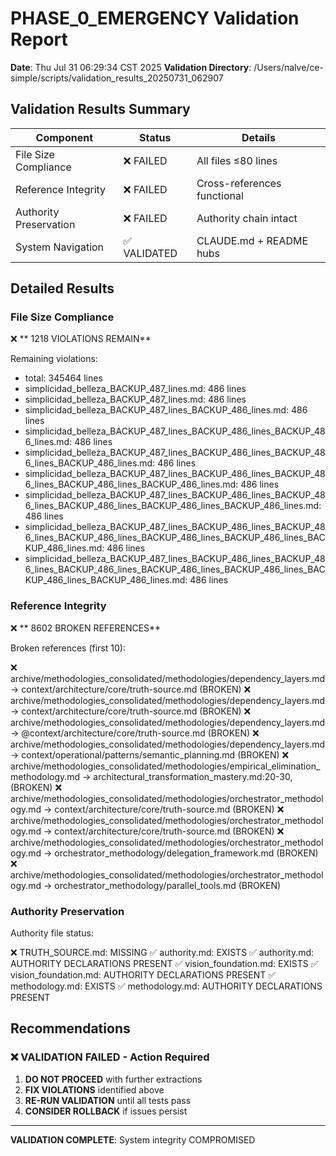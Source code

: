 # PHASE_0_EMERGENCY Validation Report

**Date**: Thu Jul 31 06:29:34 CST 2025
**Validation Directory**: /Users/nalve/ce-simple/scripts/validation_results_20250731_062907

## Validation Results Summary

| Component | Status | Details |
|-----------|--------|---------|
| File Size Compliance | ❌ FAILED | All files ≤80 lines |
| Reference Integrity | ❌ FAILED | Cross-references functional |
| Authority Preservation | ❌ FAILED | Authority chain intact |
| System Navigation | ✅ VALIDATED | CLAUDE.md + README hubs |

## Detailed Results

### File Size Compliance
❌ **    1218 VIOLATIONS REMAIN**

Remaining violations:
- total: 345464 lines
- simplicidad_belleza_BACKUP_487_lines.md: 486 lines
- simplicidad_belleza_BACKUP_487_lines.md: 486 lines
- simplicidad_belleza_BACKUP_487_lines_BACKUP_486_lines.md: 486 lines
- simplicidad_belleza_BACKUP_487_lines_BACKUP_486_lines_BACKUP_486_lines.md: 486 lines
- simplicidad_belleza_BACKUP_487_lines_BACKUP_486_lines_BACKUP_486_lines_BACKUP_486_lines.md: 486 lines
- simplicidad_belleza_BACKUP_487_lines_BACKUP_486_lines_BACKUP_486_lines_BACKUP_486_lines_BACKUP_486_lines.md: 486 lines
- simplicidad_belleza_BACKUP_487_lines_BACKUP_486_lines_BACKUP_486_lines_BACKUP_486_lines_BACKUP_486_lines_BACKUP_486_lines.md: 486 lines
- simplicidad_belleza_BACKUP_487_lines_BACKUP_486_lines_BACKUP_486_lines_BACKUP_486_lines_BACKUP_486_lines_BACKUP_486_lines_BACKUP_486_lines.md: 486 lines
- simplicidad_belleza_BACKUP_487_lines_BACKUP_486_lines_BACKUP_486_lines_BACKUP_486_lines_BACKUP_486_lines_BACKUP_486_lines_BACKUP_486_lines_BACKUP_486_lines.md: 486 lines

### Reference Integrity
❌ **    8602 BROKEN REFERENCES**

Broken references (first 10):

❌ archive/methodologies_consolidated/methodologies/dependency_layers.md → context/architecture/core/truth-source.md (BROKEN)
❌ archive/methodologies_consolidated/methodologies/dependency_layers.md → context/architecture/core/truth-source.md (BROKEN)
❌ archive/methodologies_consolidated/methodologies/dependency_layers.md → @context/architecture/core/truth-source.md (BROKEN)
❌ archive/methodologies_consolidated/methodologies/dependency_layers.md → context/operational/patterns/semantic_planning.md (BROKEN)
❌ archive/methodologies_consolidated/methodologies/empirical_elimination_methodology.md → architectural_transformation_mastery.md:20-30, (BROKEN)
❌ archive/methodologies_consolidated/methodologies/orchestrator_methodology.md → context/architecture/core/truth-source.md (BROKEN)
❌ archive/methodologies_consolidated/methodologies/orchestrator_methodology.md → context/architecture/core/truth-source.md (BROKEN)
❌ archive/methodologies_consolidated/methodologies/orchestrator_methodology.md → orchestrator_methodology/delegation_framework.md (BROKEN)
❌ archive/methodologies_consolidated/methodologies/orchestrator_methodology.md → orchestrator_methodology/parallel_tools.md (BROKEN)

### Authority Preservation
Authority file status:

❌ TRUTH_SOURCE.md: MISSING
✅ authority.md: EXISTS
✅ authority.md: AUTHORITY DECLARATIONS PRESENT
✅ vision_foundation.md: EXISTS
✅ vision_foundation.md: AUTHORITY DECLARATIONS PRESENT
✅ methodology.md: EXISTS
✅ methodology.md: AUTHORITY DECLARATIONS PRESENT

## Recommendations

### ❌ VALIDATION FAILED - Action Required
1. **DO NOT PROCEED** with further extractions
2. **FIX VIOLATIONS** identified above
3. **RE-RUN VALIDATION** until all tests pass
4. **CONSIDER ROLLBACK** if issues persist

---
**VALIDATION COMPLETE**: System integrity COMPROMISED
